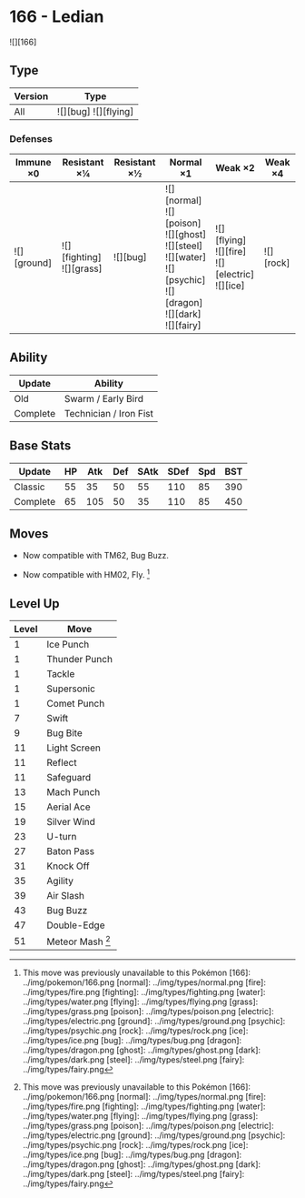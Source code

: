 # 166 - Ledian
![][166]

## Type

Version | Type
---     | ---
All     | ![][bug]  ![][flying]

### Defenses

Immune ×0       | Resistant ×¼                    | Resistant ×½ | Normal ×1                                                                                                                          | Weak ×2                                                   | Weak ×4
---             | ---                             | ---          | ---                                                                                                                                | ---                                                       | ---
![][ground]<br> | ![][fighting]<br>![][grass]<br> | ![][bug]<br> | ![][normal]<br>![][poison]<br>![][ghost]<br>![][steel]<br>![][water]<br>![][psychic]<br>![][dragon]<br>![][dark]<br>![][fairy]<br> | ![][flying]<br>![][fire]<br>![][electric]<br>![][ice]<br> | ![][rock]<br>

## Ability

Update   | Ability
---      | ---
Old      | Swarm / Early Bird
Complete | Technician / Iron Fist

## Base Stats

Update   | HP  | Atk | Def | SAtk | SDef | Spd | BST
---      | --- | --- | --- | ---  | ---  | --- | ---
Classic  | 55  | 35  | 50  | 55   | 110  | 85  | 390
Complete | 65  | 105 | 50  | 35   | 110  | 85  | 450

## Moves

 - Now compatible with TM62, Bug Buzz.

 - Now compatible with HM02, Fly. [^1]

## Level Up

Level | Move
---   | ---
1     | Ice Punch
1     | Thunder Punch
1     | Tackle
1     | Supersonic
1     | Comet Punch
7     | Swift
9     | Bug Bite
11    | Light Screen
11    | Reflect
11    | Safeguard
13    | Mach Punch
15    | Aerial Ace
19    | Silver Wind
23    | U-turn
27    | Baton Pass
31    | Knock Off
35    | Agility
39    | Air Slash
43    | Bug Buzz
47    | Double-Edge
51    | Meteor Mash [^1]

[^1]: This move was previously unavailable to this Pokémon
[166]: ../img/pokemon/166.png
[normal]: ../img/types/normal.png
[fire]: ../img/types/fire.png
[fighting]: ../img/types/fighting.png
[water]: ../img/types/water.png
[flying]: ../img/types/flying.png
[grass]: ../img/types/grass.png
[poison]: ../img/types/poison.png
[electric]: ../img/types/electric.png
[ground]: ../img/types/ground.png
[psychic]: ../img/types/psychic.png
[rock]: ../img/types/rock.png
[ice]: ../img/types/ice.png
[bug]: ../img/types/bug.png
[dragon]: ../img/types/dragon.png
[ghost]: ../img/types/ghost.png
[dark]: ../img/types/dark.png
[steel]: ../img/types/steel.png
[fairy]: ../img/types/fairy.png
